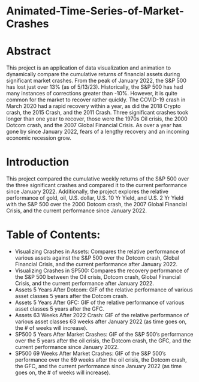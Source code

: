 # Animated-Time-Series-of-Market-Crashes

# Abstract
This project is an application of data visualization and animation to dynamically compare the cumulative returns of financial assets during significant market crashes. From the peak of January 2022, the S&P 500 has lost just over 13% (as of 5/13/23). Historically, the S&P 500 has had many instances of corrections greater than -10%. However, it is quite common for the market to recover rather quickly. The COVID-19 crash in March 2020 had a rapid recovery within a year, as did the 2018 Crypto crash, the 2015 Crash, and the 2011 Crash. Three significant crashes took longer than one year to recover, those were the 1970s Oil crisis, the 2000 Dotcom crash, and the 2007 Global Financial Crisis. As over a year has gone by since January 2022, fears of a lengthy recovery and an incoming economic recession grow.

# Introduction
This project compared the cumulative weekly returns of the S&P 500 over the three significant crashes and compared it to the current performance since January 2022. Additionally, the project explores the relative performance of gold, oil, U.S. dollar, U.S. 10 Yr Yield, and U.S. 2 Yr Yield with the S&P 500 over the 2000 Dotcom crash, the 2007 Global Financial Crisis, and the current performance since January 2022.

# Table of Contents:
- Visualizing Crashes in Assets: Compares the relative performance of various assets against the S&P 500 over the Dotcom crash, Global Financial Crisis, and the current performance after January 2022.
- Visualizing Crashes in SP500: Compares the recovery performance of the S&P 500 between the Oil crisis, Dotcom crash, Global Financial Crisis, and the current performance after January 2022.
- Assets 5 Years After Dotcom: GIF of the relative performance of various asset classes 5 years after the Dotcom crash.
- Assets 5 Years After GFC: GIF of the relative performance of various asset classes 5 years after the GFC.
- Assets 63 Weeks After 2022 Crash: GIF of the relative performance of various asset classes 63 weeks after January 2022 (as time goes on, the # of weeks will increase).
- SP500 5 Years After Market Crashes: GIF of the S&P 500’s performance over the 5 years after the oil crisis, the Dotcom crash, the GFC, and the current performance since January 2022.
- SP500 69 Weeks After Market Crashes: GIF of the S&P 500’s performance over the 69 weeks after the oil crisis, the Dotcom crash, the GFC, and the current performance since January 2022 (as time goes on, the # of weeks will increase).
